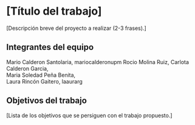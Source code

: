 # [Título del trabajo]

[Descripción breve del proyecto a realizar (2-3 frases).]

## Integrantes del equipo
Mario Calderon Santolaria, mariocalderonupm 
Rocio Molina Ruiz,
Carlota Calderon Garcia,  
Maria Soledad Peña Benita,  
Laura Rincón Gaitero, laaurarg 

## Objetivos del trabajo

[Lista de los objetivos que se persiguen con el trabajo propuesto.]

